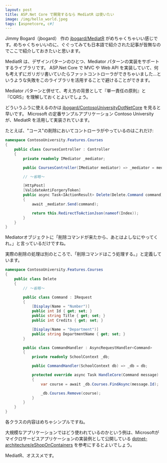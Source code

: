 ```yaml
---
layout: post
title: ASP.Net Core で開発するなら MediatR は使いたい
image: /img/hello_world.jpeg
tags: [aspnetcore, c#]
---
```


Jimmy Bogard（jbogard） 作の [jbogard/MediatR](https://github.com/jbogard/MediatR) がめちゃくちゃいい感じです。めちゃくちゃいいのに、ぐぐってみても日本語で紹介された記事が皆無なのでここで紹介しておきたいと思います。

MediatR は、デザインパターンのひとつ、Mediator パターンの実装をサポートするライブラリです。
ASP.Net Core で MVC や Web API を実装していて、何も考えずにガリガリ書いていたらファットコントローラができちゃいました…というような失敗をこのライブラリを活用することで避けることができます。

Mediator パターンと併せて、考え方の背景として『単一責任の原則』と『CQRS』を理解しておくとよいでしょう。

どういうふうに使えるのかは [jbogard/ContosoUniversityDotNetCore](https://github.com/jbogard/ContosoUniversityDotNetCore) を見ると早いです。
Microsoft の定番サンプルアプリケーション Contoso University が、MediatR を活用して実装されています。

たとえば、"コース"の削除においてコントローラがやっているのはこれだけ:
```csharp
namespace ContosoUniversity.Features.Courses
{
    public class CoursesController : Controller
    {
        private readonly IMediator _mediator;

        public CoursesController(IMediator mediator) => _mediator = mediator;

        // ～省略～

        [HttpPost]
        [ValidateAntiForgeryToken]
        public async Task<IActionResult> Delete(Delete.Command command)
        {
            await _mediator.Send(command);

            return this.RedirectToActionJson(nameof(Index));
        }
    }
}
```
Mediatorオブジェクトに「削除コマンドが来たから、あとはよしなにやってくれ。」と言っているだけですね。

実際の削除の処理は別のところで、「削除コマンドはこう処理する。」と定義しています。
```csharp
namespace ContosoUniversity.Features.Courses
{
    public class Delete
    {
        // ～省略～

        public class Command : IRequest
        {
            [Display(Name = "Number")]
            public int Id { get; set; }
            public string Title { get; set; }
            public int Credits { get; set; }

            [Display(Name = "Department")]
            public string DepartmentName { get; set; }
        }

        public class CommandHandler : AsyncRequestHandler<Command>
        {
            private readonly SchoolContext _db;

            public CommandHandler(SchoolContext db) => _db = db;

            protected override async Task HandleCore(Command message)
            {
                var course = await _db.Courses.FindAsync(message.Id);

                _db.Courses.Remove(course);
            }
        }
    }
}
```
各クラスの内容はめちゃシンプルですね。

大規模なアプリケーションではどう使われているのかという例は、Microsoftがマイクロサービスアプリケーションの実装例として公開している [dotnet-architecture/eShopOnContainers](https://github.com/dotnet-architecture/eShopOnContainers) を参考にするとよいでしょう。

MediatR、オススメです。
